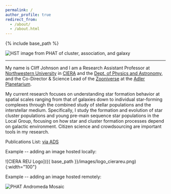 ```yaml
---
permalink: /
author_profile: true
redirect_from: 
  - /about/
  - /about.html
---
```


{% include base_path %}

![HST image from PHAT of cluster, association, and galaxy](https://stsci-opo.org/STScI-01HZ2NK29NFZ7H63HMZ8446JM3.jpg)

---------

My name is Cliff Johnson and I am a Research Assistant Professor at [Northwestern University](https://www.northwestern.edu/) in [CIERA](https://ciera.northwestern.edu/) and the [Dept. of Physics and Astronomy](https://physics.northwestern.edu/), and the Co-Director & Science Lead of the [Zooniverse](https://www.zooniverse.org/) at the [Adler Planetarium](https://www.adlerplanetarium.org/).

My current research focuses on understanding star formation behavior at spatial scales ranging from that of galaxies down to individual star-forming complexes through the combined study of stellar populations and the interstellar medium. Specifically, I study the formation and evolution of star cluster populations and young pre-main sequence star populations in the Local Group, focusing on how star and cluster formation processes depend on galactic environment. Citizen science and crowdsourcing are important tools in my research.

Publications List: [via ADS](https://ui.adsabs.harvard.edu/#search/q=orcid%3A0000-0001-6421-0953&sort=date%20desc%2C%20bibcode%20desc)

Example -- adding an image hosted locally:

![CIERA REU Logo]({{ base_path }}/images/logo_cierareu.png){:width="100"}

Example -- adding an image hosted remotely:

![PHAT Andromeda Mosaic](https://panoptes-uploads.zooniverse.org/production/project_attached_image/049c71e3-6a77-4476-b3aa-8daf3f6b7578.jpeg)
